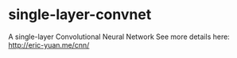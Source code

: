 single-layer-convnet
====================
A single-layer Convolutional Neural Network
See more details here:
http://eric-yuan.me/cnn/
